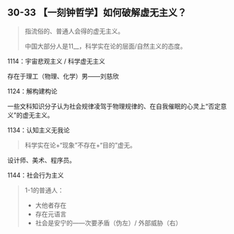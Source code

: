 ## 30-33 【一刻钟哲学】如何破解虚无主义？

> 指流俗的、普通人会得的虚无主义。
>
> 中国大部分人是11__，科学实在论的层面/自然主义的态度。

1114：宇宙悲观主义 / 科学虚无主义

存在于理工（物理、化学）男——刘慈欣

1124：解构建构论

一些文科知识分子认为社会规律凌驾于物理规律的、在自我催眠的心灵上“否定意义”的虚无主义。

1134：认知主义无我论

> 科学实在论+“现象”不存在+“目的”虚无。

设计师、美术、程序员。

1144：社会行为主义

> 1-1的普通人：
>
> * 大他者存在
> * 存在元语言
> * 社会是安宁的——次要矛盾（伪左）/ 外部威胁（右）